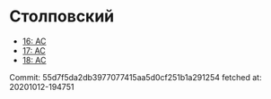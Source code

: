# Столповский
- [16: AC](16.md)
- [17: AC](17.md)
- [18: AC](18.md)

Commit: 55d7f5da2db3977077415aa5d0cf251b1a291254
 fetched at: 20201012-194751
